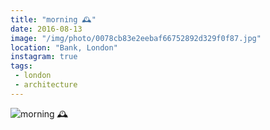 ```yaml
---
title: "morning 🕰"
date: 2016-08-13
image: "/img/photo/0078cb83e2eebaf66752892d329f0f87.jpg"
location: "Bank, London"
instagram: true
tags:
 - london
 - architecture
---
```


![morning 🕰](/img/photo/0078cb83e2eebaf66752892d329f0f87.jpg)
